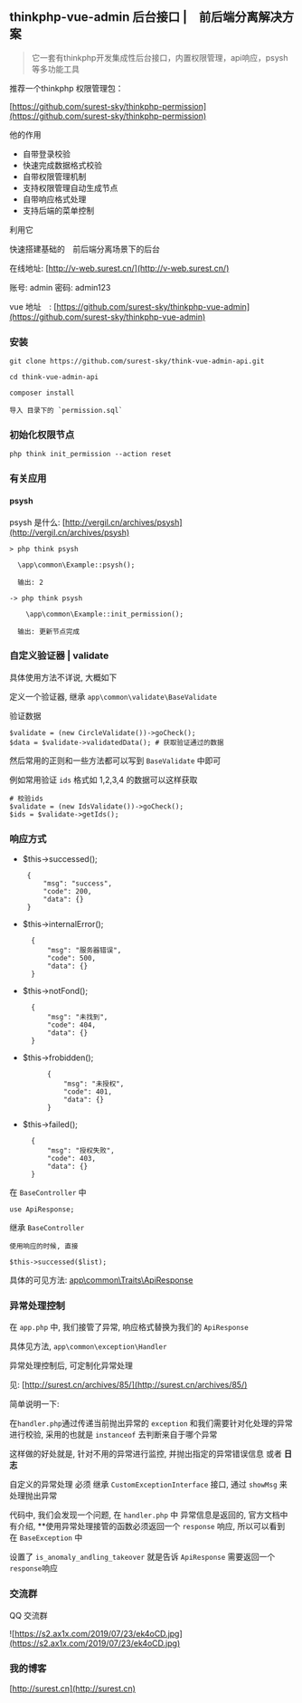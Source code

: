 ## thinkphp-vue-admin 后台接口 |　前后端分离解决方案

> 它一套有thinkphp开发集成性后台接口，内置权限管理，api响应，psysh等多功能工具

推荐一个thinkphp 权限管理包：

[https://github.com/surest-sky/thinkphp-permission](https://github.com/surest-sky/thinkphp-permission)

他的作用

- 自带登录校验
- 快速完成数据格式校验
- 自带权限管理机制
- 支持权限管理自动生成节点
- 自带响应格式处理
- 支持后端的菜单控制

利用它

快速搭建基础的　前后端分离场景下的后台

在线地址: [http://v-web.surest.cn/](http://v-web.surest.cn/)

账号: admin
密码: admin123

vue 地址　: [https://github.com/surest-sky/thinkphp-vue-admin](https://github.com/surest-sky/thinkphp-vue-admin)

### 安装

    git clone https://github.com/surest-sky/think-vue-admin-api.git
    
    cd think-vue-admin-api
    
    composer install
    
    导入 目录下的 `permission.sql`
    
### 初始化权限节点

    php think init_permission --action reset
    
### 有关应用

#### psysh

psysh 是什么: [http://vergil.cn/archives/psysh](http://vergil.cn/archives/psysh)

    > php think psysh
    
      \app\common\Example::psysh();
      
      输出: 2
      
    -> php think psysh
    
        \app\common\Example::init_permission();
        
      输出: 更新节点完成

### 自定义验证器 | validate

具体使用方法不详说, 大概如下
    
定义一个验证器, 继承  `app\common\validate\BaseValidate`
    
验证数据
    
    $validate = (new CircleValidate())->goCheck();
    $data = $validate->validatedData(); # 获取验证通过的数据
    
然后常用的正则和一些方法都可以写到 `BaseValidate` 中即可

例如常用验证 `ids` 格式如 1,2,3,4 的数据可以这样获取
    
    # 校验ids
    $validate = (new IdsValidate())->goCheck();
    $ids = $validate->getIds();
    

### 响应方式

- $this->successed(); 

       {
           "msg": "success",
           "code": 200,
           "data": {}
       }

- $this->internalError();

        {
            "msg": "服务器错误",
            "code": 500,
            "data": {}
        }

- $this->notFond();

        {
            "msg": "未找到",
            "code": 404,
            "data": {}
        }


- $this->frobidden();

            {
                "msg": "未授权",
                "code": 401,
                "data": {}
            }


- $this->failed();

        {
            "msg": "授权失败",
            "code": 403,
            "data": {}
        }
    
在 `BaseController` 中
    
    use ApiResponse;
    
继承  `BaseController`
    
    使用响应的时候, 直接
    
    $this->successed($list);
    
具体的可见方法: [app\common\Traits\ApiResponse](https://github.com/surest-sky/think-vue-admin-api/blob/master/application/common/Traits/ApiResponse.php)

### 异常处理控制
    
在 `app.php` 中, 我们接管了异常, 响应格式替换为我们的 `ApiResponse`

具体见方法, `app\common\exception\Handler`

异常处理控制后, 可定制化异常处理

见: [http://surest.cn/archives/85/](http://surest.cn/archives/85/) 


简单说明一下:

在`handler.php`通过传递当前抛出异常的 `exception` 和我们需要针对化处理的异常进行校验, 采用的也就是 `instanceof` 去判断来自于哪个异常

这样做的好处就是, 针对不用的异常进行监控, 并抛出指定的异常错误信息 或者 **日志** 

自定义的异常处理 必须 继承 `CustomExceptionInterface` 接口, 通过 `showMsg` 来处理抛出异常

代码中, 我们会发现一个问题, 在 `handler.php` 中 异常信息是返回的, 官方文档中有介绍, **使用异常处理接管的函数必须返回一个 `response` 响应, 所以可以看到 在 `BaseException` 中

设置了 `is_anomaly_andling_takeover` 就是告诉 `ApiResponse` 需要返回一个`response`响应



### 交流群

QQ 交流群

![https://s2.ax1x.com/2019/07/23/ek4oCD.jpg](https://s2.ax1x.com/2019/07/23/ek4oCD.jpg)

### 我的博客

[http://surest.cn](http://surest.cn)